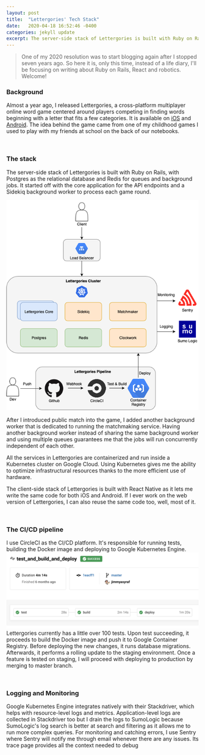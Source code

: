```yaml
---
layout: post
title:  "Lettergories' Tech Stack"
date:   2020-04-18 16:52:46 -0400
categories: jekyll update
excerpt: The server-side stack of Lettergories is built with Ruby on Rails, with Postgres as the relational database and Redis for queues and background jobs. It started off...
---
```


> One of my 2020 resolution was to start blogging again after I stopped seven years ago. So here it is, only this time, instead of a life diary, I'll be focusing on writing about Ruby on Rails, React and robotics. Welcome!

### Background

Almost a year ago, I released Lettergories, a cross-platform multiplayer online word game centered around players competing in finding words beginning with a letter that fits a few categories. It is available on [iOS](https://apps.apple.com/ca/app/lettergories/id1453368764) and [Android](https://play.google.com/store/apps/details?id=com.lettergoriesmobile&hl=en). The idea behind the game came from one of my childhood games I used to play with my friends at school on the back of our notebooks.
<p>&nbsp;</p>

### The stack
The server-side stack of Lettergories is built with Ruby on Rails, with Postgres as the relational database and Redis for queues and background jobs. It started off with the core application for the API endpoints and a Sidekiq background worker to process each game round. 

![Lettergories Architecture](/assets/lettergories_architecture.png)

After I introduced public match into the game, I added another background worker that is dedicated to running the matchmaking service. Having another background worker instead of sharing the same background worker and using multiple queues guarantees me that the jobs will run concurrently independent of each other.

All the services in Lettergories are containerized and run inside a Kubernetes cluster on Google Cloud. Using Kubernetes gives me the ability to optimize infrastructural resources thanks to the more efficient use of hardware.

The client-side stack of Lettergories is built with React Native as it lets me write the same code for both iOS and Android. If I ever work on the web version of Lettergories, I can also reuse the same code too, well, most of it.
<p>&nbsp;</p>

### The CI/CD pipeline

I use CircleCI as the CI/CD platform. It's responsible for running tests, building the Docker image and deploying to Google Kubernetes Engine.  
![Lettergories Pipeline](/assets/lettergories_pipeline.png)
Lettergories currently has a little over 100 tests. Upon test succeeding, it proceeds to build the Docker image and push it to Google Container Registry. Before deploying the new changes, it runs database migrations. Afterwards, it performs a rolling update to the staging environment. Once a feature is tested on staging, I will proceed with deploying to production by merging to master branch.
<p>&nbsp;</p>

### Logging and Monitoring
Google Kubernetes Engine integrates natively with their Stackdriver, which helps with resource-level logs and metrics. Application-level logs are collected in Stackdriver too but I drain the logs to SumoLogic because SumoLogic's log search is better at search and filtering as it allows me to run more complex queries. For monitoring and catching errors, I use Sentry where Sentry will notify me through email whenever there are any issues. Its trace page provides all the context needed to debug
<p>&nbsp;</p>

